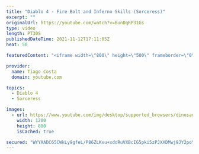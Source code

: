 ```yaml
---
title: "Diablo 4 - Fire Bolt and Inferno Skills (Sorceress)"
excerpt: ""
originalUrl: https://youtube.com/watch?v=BunDqRP31Gs
type: video
length: PT30S
publishedDateTime: 2021-11-12T17:11:05Z
heat: 50

featuredContent: "<iframe width=\"800\" height=\"500\" frameborder=\"0\" src=\"https://www.youtube.com/embed/BunDqRP31Gs\" allow=\"accelerometer; autoplay; encrypted-media; gyroscope; picture-in-picture\" allowfullscreen></iframe>"

provider:
  name: Tiago Costa
  domain: youtube.com

topics:
  - Diablo 4
  - Sorceress

images:
  - url: https://www.youtube.com/img/desktop/supported_browsers/dinosaur.png
    width: 1200
    height: 800
    isCached: true

secured: "WYYAADC65CWkLy9gfeL/P86ZLKxu+xdoRuVXBcIG5pki5zPJXXDMwj9JY2poYP0zb97o8mFe835qJEbO6lyytDXlxq41pfS3kkRiHCkjeek7P92DdG+Z917L99VPV/F5+5jrxlQVYzsRNGGH6P/VNxqpVan3boCWv018sYSFQQbqnKs96VjOAGmslGrIWT7Gfm+w99SRlExkn+VDq9XU2UjiTYPDSvFT1PkhhZ+eakPtY8AGxPcB9THqoTXeaHlM6EZBVfWBkqQRqcRANKIHZpOuTQSKVf1hQFTABxWYNgNNV0A98CUN7BeUWQNcft82Itk78Xtz87Dy3BuNRnjlviiffz0dqmYDmzm4spjyxANo1+sj7yrGC9N0VtL89eYnoC2/7RD7q2nFb0d0U47Vrg6dgMs5iQuEAehkSyT2A+o=;G0HtwDqMHzs/d3O/kWnV8A=="
---
```


